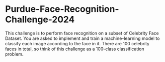 # Purdue-Face-Recognition-Challenge-2024
This challenge is to perform face recognition on a subset of Celebrity Face Dataset. You are asked to implement and train a machine-learning model to classify each image according to the face in it. There are 100 celebrity faces in total, so think of this challenge as a 100-class classification problem.
